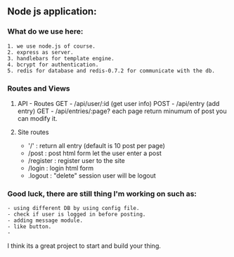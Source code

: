 ## Node js application:

### What do we use here:
	1. we use node.js of course.
	2. express as server.
	3. handlebars for template engine.
	4. bcrypt for authentication.
	5. redis for database and redis-0.7.2 for communicate with the db.


### Routes and Views
1. API - Routes
	GET - /api/user/:id (get user info)
	POST - /api/entry (add entry)
	GET - /api/entries/:page? each page return minumum of post you can modify it.

2. Site routes
	- '/' 		: return all entry (default is 10 post per page)
	- /post 	: post html form let the user enter a post
	- /register 	: register user to the site 
	- /login	: login html form
	- .logout	: "delete" session user will be logout


### Good luck, there are still thing I'm working on such as: 
	- using different DB by using config file.
	- check if user is logged in before posting.
	- adding message module.
	- like button.
	- 
	

I think its a great project to start and build your thing. 
